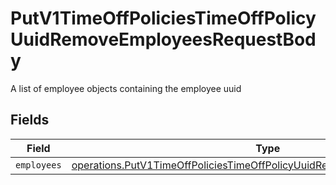 # PutV1TimeOffPoliciesTimeOffPolicyUuidRemoveEmployeesRequestBody

A list of employee objects containing the employee uuid


## Fields

| Field                                                                                                                                                                  | Type                                                                                                                                                                   | Required                                                                                                                                                               | Description                                                                                                                                                            |
| ---------------------------------------------------------------------------------------------------------------------------------------------------------------------- | ---------------------------------------------------------------------------------------------------------------------------------------------------------------------- | ---------------------------------------------------------------------------------------------------------------------------------------------------------------------- | ---------------------------------------------------------------------------------------------------------------------------------------------------------------------- |
| `employees`                                                                                                                                                            | [operations.PutV1TimeOffPoliciesTimeOffPolicyUuidRemoveEmployeesEmployees](../../models/operations/putv1timeoffpoliciestimeoffpolicyuuidremoveemployeesemployees.md)[] | :heavy_minus_sign:                                                                                                                                                     | N/A                                                                                                                                                                    |